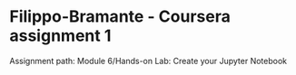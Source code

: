 # Filippo-Bramante - Coursera assignment 1
Assignment path: Module 6/Hands-on Lab: Create your Jupyter Notebook  
